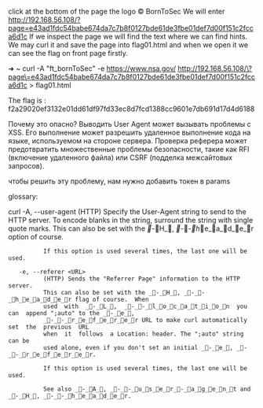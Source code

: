 click at the bottom of the page the logo © BornToSec
We will enter http://192.168.56.108/?page=e43ad1fdc54babe674da7c7b8f0127bde61de3fbe01def7d00f151c2fcca6d1c
If we inspect the page we will find the text where we can find hints.
We may curl it and save the page into flag01.html and when we open it we can see the flag on front page firstly.

➜  ~ curl -A "ft_bornToSec" -e https://www.nsa.gov/ http://192.168.56.108/\?page\=e43ad1fdc54babe674da7c7b8f0127bde61de3fbe01def7d00f151c2fcca6d1c > flag01.html

The flag is : f2a29020ef3132e01dd61df97fd33ec8d7fcd1388cc9601e7db691d17d4d6188

Почему это опасно?
Выводить User Agent может вызывать проблемы с XSS. Его выполнение может разрешить удаленное выполнение кода на языке, используемом на стороне сервера. Проверка реферера может предотвратить множественные проблемы безопасности, такие как RFI (включение удаленного файла) или CSRF (подделка межсайтовых запросов).

чтобы решить эту проблему, нам нужно добавить токен в params


glossary:

curl
       -A, --user-agent <name>
              (HTTP) Specify the User-Agent string to send to the HTTP server.
              To  encode blanks in the string, surround the string with single
              quote marks. This can also be set with the _-_H_,  _-_-_h_e_a_d_e_r  option
              of course.

              If this option is used several times, the last one will be used.

       -e, --referer <URL>
              (HTTP) Sends the "Referrer Page" information to the HTTP server.
              This can also be set with the _-_H_, _-_-_h_e_a_d_e_r flag of course.  When
              used  with  _-_L_,  _-_-_l_o_c_a_t_i_o_n  you  can  append ";auto" to the _-_e_,
              _-_-_r_e_f_e_r_e_r URL to make curl automatically set  the  previous  URL
              when  it  follows  a Location: header. The ";auto" string can be
              used alone, even if you don't set an initial _-_e_, _-_-_r_e_f_e_r_e_r.

              If this option is used several times, the last one will be used.

              See also _-_A_, _-_-_u_s_e_r_-_a_g_e_n_t and _-_H_, _-_-_h_e_a_d_e_r.